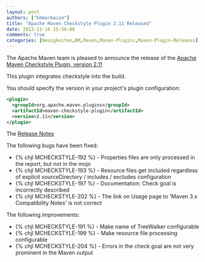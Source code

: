 ```yaml
---
layout: post
authors: ["khmarbaise"]
title: "Apache Maven Checkstyle Plugin 2.11 Released"
date: 2013-11-16 15:54:00
comments: true
categories: [Neuigkeiten,BM,Maven,Maven-Plugins,Maven-Plugin-Releases]
---
```


The Apache Maven team is pleased to announce the release of the 
[Apache Maven Checkstyle Plugin, version 2.11](http://maven.apache.org/plugins/maven-checkstyle-plugin/)

This plugin integrates checkstyle into the build.

You should specify the version in your project's plugin configuration:

``` xml
<plugin>
  <groupId>org.apache.maven.plugins</groupId>
  <artifactId>maven-checkstyle-plugin</artifactId>
  <version>2.11</version>
</plugin>
```

The [Release Notes](http://jira.codehaus.org/secure/ReleaseNote.jspa?projectId=11127&version=19110)

<!-- more -->

The following bugs have been fixed:

* {% chjl MCHECKSTYLE-192 %} - Properties files are only processed in the report, but not in the mojo
* {% chjl MCHECKSTYLE-193 %} - Resource files get included regardless of explicit sourceDirectory / includes / excludes configuration
* {% chjl MCHECKSTYLE-197 %} - Documentation: Check goal is incorrectly described
* {% chjl MCHECKSTYLE-202 %} - The link on Usage page to 'Maven 3.x Compatibility Notes' is not correct


The following improvements:

* {% chjl MCHECKSTYLE-191 %} - Make name of TreeWalker configurable
* {% chjl MCHECKSTYLE-199 %} - Make resource file processing configurable
* {% chjl MCHECKSTYLE-204 %} - Errors in the check goal are not very prominent in the Maven output

